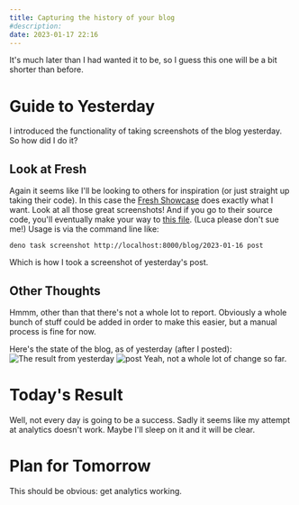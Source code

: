 ```yaml
---
title: Capturing the history of your blog
#description: 
date: 2023-01-17 22:16
---
```


It's much later than I had wanted it to be, so I guess this one will be a bit shorter than before.

# Guide to Yesterday
I introduced the functionality of taking screenshots of the blog yesterday. So how did I do it?

## Look at Fresh
Again it seems like I'll be looking to others for inspiration (or just straight up taking their code). In this case the [Fresh Showcase](https://fresh.deno.dev/showcase) does exactly what I want. Look at all those great screenshots! And if you go to their source code, you'll eventually make your way to [this file](https://github.com/denoland/fresh/blob/a9e0ba5a26eccc5b31f3169b4d5fbe50bb634488/www/utils/screenshot.ts). (Luca please don't sue me!) Usage is via the command line like:
```
deno task screenshot http://localhost:8000/blog/2023-01-16 post
```
Which is how I took a screenshot of yesterday's post.


## Other Thoughts
Hmmm, other than that there's not a whole lot to report. Obviously a whole bunch of stuff could be added in order to make this easier, but a manual process is fine for now.

Here's the state of the blog, as of yesterday (after I posted):
![The result from yesterday](../screenshots/2023-01-16/index.jpg)
![post](../screenshots/2023-01-16/post.jpg)
Yeah, not a whole lot of change so far.

# Today's Result
Well, not every day is going to be a success. Sadly it seems like my attempt at analytics doesn't work. Maybe I'll sleep on it and it will be clear.

# Plan for Tomorrow
This should be obvious: get analytics working.